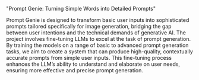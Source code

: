 "Prompt Genie: Turning Simple Words into Detailed Prompts"

Prompt Genie is designed to transform basic user inputs into sophisticated prompts tailored specifically for image generation, bridging the gap between user intentions and the technical demands of generative AI.
The project involves fine-tuning LLMs to excel at the task of prompt generation. By training the models on a range of basic to advanced prompt generation tasks, we aim to create a system that can produce high-quality, contextually accurate prompts from simple user inputs. This fine-tuning process enhances the LLM’s ability to understand and elaborate on user needs, ensuring more effective and precise prompt generation.
